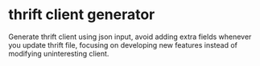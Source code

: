 # thrift client generator

Generate thrift client using json input, avoid adding extra fields whenever you update thrift file, focusing
on developing new features instead of modifying uninteresting client.
